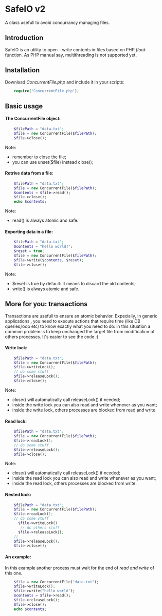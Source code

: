 SafeIO v2
======

A class usefull to avoid concurrancy managing files.

## Introduction
SafeIO is an utility to open - write contents in files based on PHP *flock* function.
As PHP manual say, multithreading is not supported yet.

## Installation

Download *ConcurrentFile.php* and include it in your scripts:

```php
    require('ConcurrentFile.php');
```


## Basic usage

#### The ConcurrentFile object:

```php 
    $filePath = "data.txt";
    $file = new ConcurrentFile($filePath);
    $file->close();
```
Note:
* remember to close the file;
* you can use unset($file) instead close();


#### Retrive data from a file:

```php 
    $filePath = "data.txt";
    $file = new ConcurrentFile($filePath);
    $contents = $file->read();
    $file->close();
    echo $contents;
```
Note:
* read() is always atomic and safe.

#### Exporting data in a file:

```php 
    $filePath = "data.txt";
    $contents = "hello world!";
    $reset = true;
    $file = new ConcurrentFile($filePath);
    $file->write($contents, $reset);
    $file->close();
```
Note:
* $reset is true by default: it means to discard the old contents;
* write() is always atomic and safe.

## More for you: transactions

Transactions are usefull to ensure an atomic behavior. Expecially, in generic applications
, you need to execute actions that require time (like DB queries,loop etc) to know exactly what you need to do:
in this situation a common problem is to keep unchanged the target file from modification of others processes.
It's easier to see the code ;)

#### Write lock:

```php 
    $filePath = "data.txt";
    $file = new ConcurrentFile($filePath);
    $file->writeLock();
    // do some stuff
    $file->releaseLock();
    $file->close();
```
Note:
* close() will automatically call releaseLock() if needed;
* inside the write lock you can also read and write whenever as you want;
* inside the write lock, others processes are blocked from read and write.

#### Read lock:

```php 
    $filePath = "data.txt";
    $file = new ConcurrentFile($filePath);
    $file->readLock();
    // do some stuff
    $file->releaseLock();
    $file->close();
```
Note: 
* close() will automatically call releaseLock() if needed;
* inside the read lock you can also read and write whenever as you want;
* inside the read lock, others processes are blocked from write.

#### Nested lock:

```php 
    $filePath = "data.txt";
    $file = new ConcurrentFile($filePath);
    $file->readLock();
    // do some stuff
      $file->writeLock()
       // do others stuff
      $file->releaseLock();
    //
    $file->releaseLock();
    $file->close();
```



#### An example:
In this example another process must wait for the end of *read and write* of this one.
```php 
    $file = new ConcurrentFile("data.txt");
    $file->writeLock();
    $file->write("hello world");
    $contents = $file->read();
    $file->releaseLock();
    $file->close();
    echo $contents;
```
